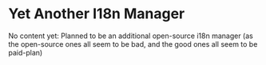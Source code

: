 # Yet Another I18n Manager

No content yet: Planned to be an additional open-source i18n manager (as the open-source ones all seem to be bad, and the good ones all seem to be paid-plan)

